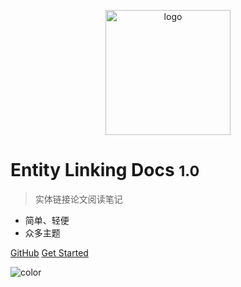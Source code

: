 <!-- _coverpage.md -->

<!-- ![logo](https://avatars.githubusercontent.com/u/109841416) -->

<p align="center">
 <img src="https://avatars.githubusercontent.com/u/109841416" alt="logo" width=200 height=200 />
</p>

# Entity Linking Docs <small>1.0</small>

> 实体链接论文阅读笔记

- 简单、轻便
- 众多主题

[GitHub](https://github.com/Artessay/Entity-Linking-Docs.git)
[Get Started](zh-cn/introduction)

<!-- 背景图片 -->

<!-- ![](_media/bg.png) -->

<!-- 背景色 -->

![color](#f0f0f0)